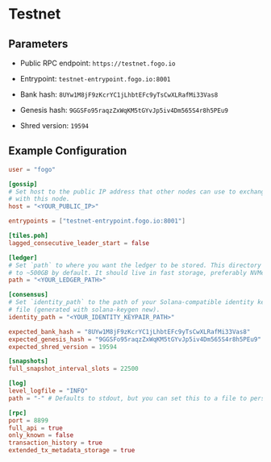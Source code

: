 # Testnet

## Parameters

- Public RPC endpoint: `https://testnet.fogo.io`
- Entrypoint: `testnet-entrypoint.fogo.io:8001`

- Bank hash: `8UYw1M8jF9zKcrYC1jLhbtEFc9yTsCwXLRafMi33Vas8`
- Genesis hash: `9GGSFo95raqzZxWqKM5tGYvJp5iv4Dm565S4r8h5PEu9`
- Shred version: `19594`

## Example Configuration

```toml
user = "fogo"

[gossip]
# Set host to the public IP address that other nodes can use to exchange traffic
# with this node.
host = "<YOUR_PUBLIC_IP>"

entrypoints = ["testnet-entrypoint.fogo.io:8001"]

[tiles.poh]
lagged_consecutive_leader_start = false

[ledger]
# Set `path` to where you want the ledger to be stored. This directory will grow
# to ~500GB by default. It should live in fast storage, preferably NVMe SSD.
path = "<YOUR_LEDGER_PATH>"

[consensus]
# Set `identity_path` to the path of your Solana-compatible identity keypair
# file (generated with solana-keygen new).
identity_path = "<YOUR_IDENTITY_KEYPAIR_PATH>"

expected_bank_hash = "8UYw1M8jF9zKcrYC1jLhbtEFc9yTsCwXLRafMi33Vas8"
expected_genesis_hash = "9GGSFo95raqzZxWqKM5tGYvJp5iv4Dm565S4r8h5PEu9"
expected_shred_version = 19594

[snapshots]
full_snapshot_interval_slots = 22500

[log]
level_logfile = "INFO"
path = "-" # Defaults to stdout, but you can set this to a file to persist logs.

[rpc]
port = 8899
full_api = true
only_known = false
transaction_history = true
extended_tx_metadata_storage = true
```
